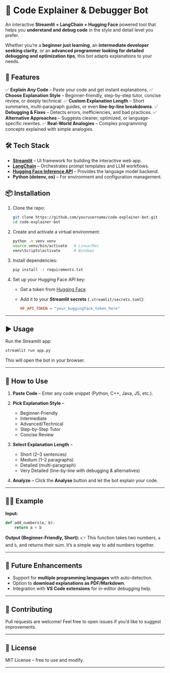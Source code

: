 

# 🤖 Code Explainer & Debugger Bot

An interactive **Streamlit + LangChain + Hugging Face** powered tool that helps you **understand and debug code** in the style and detail level you prefer.

Whether you’re a **beginner just learning**, an **intermediate developer seeking clarity**, or an **advanced programmer looking for detailed debugging and optimization tips**, this bot adapts explanations to your needs.



## 🚀 Features

✅ **Explain Any Code** – Paste your code and get instant explanations.
✅ **Choose Explanation Style** – Beginner-friendly, step-by-step tutor, concise review, or deeply technical.
✅ **Custom Explanation Length** – Short summaries, multi-paragraph guides, or even **line-by-line breakdowns**.
✅ **Debugging & Fixes** – Detects errors, inefficiencies, and bad practices.
✅ **Alternative Approaches** – Suggests cleaner, optimized, or language-specific rewrites.
✅ **Real-World Analogies** – Complex programming concepts explained with simple analogies.



## 🛠️ Tech Stack

* **[Streamlit](https://streamlit.io/)** – UI framework for building the interactive web app.
* **[LangChain](https://www.langchain.com/)** – Orchestrates prompt templates and LLM workflows.
* **[Hugging Face Inference API](https://huggingface.co/)** – Provides the language model backend.
* **Python (dotenv, os)** – For environment and configuration management.



## 📦 Installation

1. Clone the repo:

   ```bash
   git clone https://github.com/yourusername/code-explainer-bot.git
   cd code-explainer-bot
   ```

2. Create and activate a virtual environment:

   ```bash
   python -m venv venv
   source venv/bin/activate   # Linux/Mac
   venv\Scripts\activate      # Windows
   ```

3. Install dependencies:

   ```bash
   pip install -r requirements.txt
   ```

4. Set up your Hugging Face API key:

   * Get a token from [Hugging Face](https://huggingface.co/settings/tokens).
   * Add it to your **Streamlit secrets** (`.streamlit/secrets.toml`):

     ```toml
     HF_API_TOKEN = "your_huggingface_token_here"
     ```

---

## ▶️ Usage

Run the Streamlit app:

```bash
streamlit run app.py
```

This will open the bot in your browser.

---

## 🎯 How to Use

1. **Paste Code** – Enter any code snippet (Python, C++, Java, JS, etc.).

2. **Pick Explanation Style** –

   * Beginner-Friendly
   * Intermediate
   * Advanced/Technical
   * Step-by-Step Tutor
   * Concise Review

3. **Select Explanation Length** –

   * Short (2–3 sentences)
   * Medium (1–2 paragraphs)
   * Detailed (multi-paragraph)
   * Very Detailed (line-by-line with debugging & alternatives)

4. **Analyze** – Click the **Analyse** button and let the bot explain your code.

---

## 🧑‍💻 Example

**Input:**

```python
def add_numbers(a, b):
    return a + b
```

**Output (Beginner-Friendly, Short):**
👉 This function takes two numbers, `a` and `b`, and returns their sum. It’s a simple way to add numbers together.

---

## 🔮 Future Enhancements

* Support for **multiple programming languages** with auto-detection.
* Option to **download explanations as PDF/Markdown**.
* Integration with **VS Code extensions** for in-editor debugging help.

---

## 🤝 Contributing

Pull requests are welcome! Feel free to open issues if you’d like to suggest improvements.

---

## 📜 License

MIT License – free to use and modify.

---


